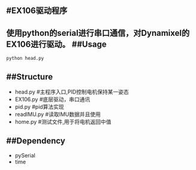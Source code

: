 #EX106驱动程序
---
使用python的serial进行串口通信，对Dynamixel的EX106进行驱动。
##Usage
---
	python head.py

##Structure
---
- head.py #主程序入口,PID控制电机保持某一姿态
- EX106.py #底层驱动，串口通讯
- pid.py #pid算法实现
- readIMU.py #读取IMU数据并且使用
- home.py #测试文件,用于将电机返回中值

##Dependency
---

- pySerial
- time